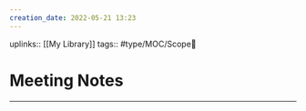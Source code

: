 ```yaml
---
creation_date: 2022-05-21 13:23
---
```


uplinks:: [[My Library]]
tags:: #type/MOC/Scope🔭 

# Meeting Notes
---
